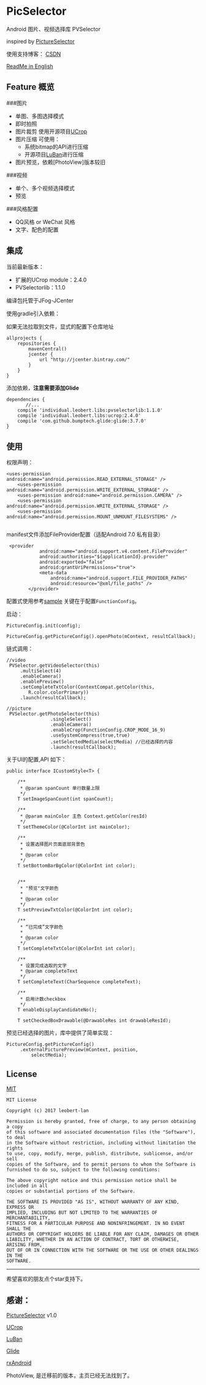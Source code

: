 # PicSelector

Android 图片、视频选择库 PVSelector

inspired by [PictureSelector](https://github.com/LuckSiege/PictureSelector)

使用支持博客： [CSDN](http://blog.csdn.net/a774057695/article/details/77533120)

[ReadMe in English](https://github.com/leobert-lan/PicSelector/blob/master/README.md)

## Feature 概览

###图片

* 单图、多图选择模式
* 即时拍照
* 图片裁剪 使用开源项目[UCrop](https://github.com/Yalantis/uCrop)
* 图片压缩 可使用：
	* 系统bitmap的API进行压缩
	* 开源项目[LuBan](https://github.com/Curzibn/Luban)进行压缩
* 图片预览，依赖[PhotoView]版本较旧

###视频

* 单个、多个视频选择模式
* 预览

###风格配置

* QQ风格 or WeChat 风格
* 文字、配色的配置

## 集成
当前最新版本：

* 扩展的UCrop module：2.4.0
* PVSelectorlib：1.1.0

编译包托管于JFog-JCenter

使用gradle引入依赖：

如果无法拉取到文件，显式的配置下仓库地址

```
allprojects {
    repositories {
        mavenCentral()
        jcenter {
            url "http://jcenter.bintray.com/"
        }
    }
}
```

添加依赖，**注意需要添加Glide**

```
dependencies {
	   //...
    compile 'individual.leobert.libs:pvselectorlib:1.1.0'
    compile 'individual.leobert.libs:ucrop:2.4.0'
    compile 'com.github.bumptech.glide:glide:3.7.0'
}
```

## 使用

权限声明：

```
<uses-permission android:name="android.permission.READ_EXTERNAL_STORAGE" />
    <uses-permission android:name="android.permission.WRITE_EXTERNAL_STORAGE" />
    <uses-permission android:name="android.permission.CAMERA" />
    <uses-permission android:name="android.permission.WRITE_EXTERNAL_STORAGE" />
    <uses-permission android:name="android.permission.MOUNT_UNMOUNT_FILESYSTEMS" />
   
```

manifest文件添加FileProvider配置（适配Android 7.0 私有目录）


```
 <provider
            android:name="android.support.v4.content.FileProvider"
            android:authorities="${applicationId}.provider"
            android:exported="false"
            android:grantUriPermissions="true">
            <meta-data
                android:name="android.support.FILE_PROVIDER_PATHS"
                android:resource="@xml/file_paths" />
        </provider>
```


配置式使用参考[sample](https://github.com/leobert-lan/PicSelector/blob/master/PicSelectorDemo/app/src/main/java/thirdparty/leobert/picselectordemo/DemoActivity.java)
关键在于配置`FunctionConfig`。
 
启动：
```
PictureConfig.init(config);
                    PictureConfig.getPictureConfig().openPhoto(mContext, resultCallback);
```

链式调用：

```
//video
 PVSelector.getVideoSelector(this)
     .multiSelect(4)
     .enableCamera()
     .enablePreview()              
     .setCompleteTxtColor(ContextCompat.getColor(this,
        R.color.colorPrimary))
     .launch(resultCallback);

//picture
 PVSelector.getPhotoSelector(this)
                .singleSelect()
                .enableCamera()
                .enableCrop(FunctionConfig.CROP_MODE_16_9)
                .useSystemCompress(true,true)
                .setSelectedMedia(selectMedia) //已经选择的内容
                .launch(resultCallback);
```

关于UI的配置,API 如下：

```
public interface ICustomStyle<T> {

    /**
     * @param spanCount 单行数量上限
     */
    T setImageSpanCount(int spanCount);

    /**
     * @param mainColor 主色 Context.getColor(resId)
     */
    T setThemeColor(@ColorInt int mainColor);

    /**
     * 设置选择图片页面底部背景色
     *
     * @param color
     */
    T setBottomBarBgColor(@ColorInt int color);


    /**
     * "预览"文字颜色
     *
     * @param color
     */
    T setPreviewTxtColor(@ColorInt int color);

    /**
     * “已完成”文字颜色
     *
     * @param color
     */
    T setCompleteTxtColor(@ColorInt int color);

    /**
     * 设置完成选取的文字
     * @param completeText
     */
    T setCompleteText(CharSequence completeText);

    /**
     * 启用计数checkbox
     */
    T enableDisplayCandidateNo();

    T setCheckedBoxDrawable(@DrawableRes int drawableResId);
```

预览已经选择的图片，库中提供了简单实现：

``` 
PictureConfig.getPictureConfig()
     .externalPicturePreview(mContext, position,
         selectMedia);
```

## License

[MIT](https://opensource.org/licenses/MIT)

```
MIT License

Copyright (c) 2017 leobert-lan

Permission is hereby granted, free of charge, to any person obtaining a copy
of this software and associated documentation files (the "Software"), to deal
in the Software without restriction, including without limitation the rights
to use, copy, modify, merge, publish, distribute, sublicense, and/or sell
copies of the Software, and to permit persons to whom the Software is
furnished to do so, subject to the following conditions:

The above copyright notice and this permission notice shall be included in all
copies or substantial portions of the Software.

THE SOFTWARE IS PROVIDED "AS IS", WITHOUT WARRANTY OF ANY KIND, EXPRESS OR
IMPLIED, INCLUDING BUT NOT LIMITED TO THE WARRANTIES OF MERCHANTABILITY,
FITNESS FOR A PARTICULAR PURPOSE AND NONINFRINGEMENT. IN NO EVENT SHALL THE
AUTHORS OR COPYRIGHT HOLDERS BE LIABLE FOR ANY CLAIM, DAMAGES OR OTHER
LIABILITY, WHETHER IN AN ACTION OF CONTRACT, TORT OR OTHERWISE, ARISING FROM,
OUT OF OR IN CONNECTION WITH THE SOFTWARE OR THE USE OR OTHER DEALINGS IN THE
SOFTWARE.

```

---

希望喜欢的朋友点个star支持下。

## 感谢：
[PictureSelector](https://github.com/LuckSiege/PictureSelector) v1.0

[UCrop](https://github.com/Yalantis/uCrop)

[LuBan](https://github.com/Curzibn/Luban)

[Glide](https://github.com/bumptech/glide)

[rxAndroid](https://github.com/ReactiveX/RxAndroid)

PhotoView, 是迁移前的版本，主页已经无法找到了。